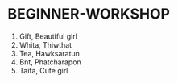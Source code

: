 # BEGINNER-WORKSHOP

1. Gift, Beautiful girl
2. Whita, Thiwthat
3. Tea, Hawksaratun
4. Bnt, Phatcharapon
5. Taifa, Cute girl
